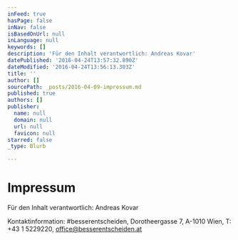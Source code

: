 ```yaml
---
inFeed: true
hasPage: false
inNav: false
isBasedOnUrl: null
inLanguage: null
keywords: []
description: 'Für den Inhalt verantwortlich: Andreas Kovar'
datePublished: '2016-04-24T13:57:32.890Z'
dateModified: '2016-04-24T13:56:13.303Z'
title: ''
author: []
sourcePath: _posts/2016-04-09-impressum.md
published: true
authors: []
publisher:
  name: null
  domain: null
  url: null
  favicon: null
starred: false
_type: Blurb

---
```

# Impressum

Für den Inhalt verantwortlich: Andreas Kovar

Kontaktinformation: \#besserentscheiden, Dorotheergasse 7, A-1010 Wien, T: +43 1 5229220, office@besserentscheiden.at

[][0]

[0]: mailto:office@besserentscheiden.at